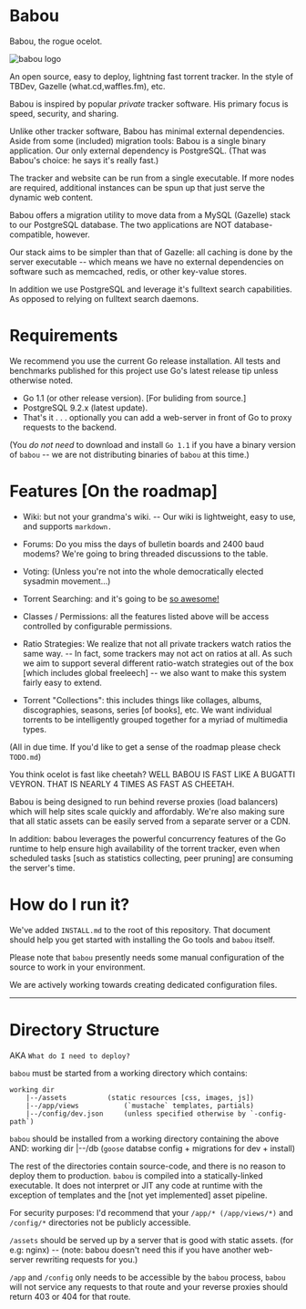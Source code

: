 Babou
==

Babou, the rogue ocelot.

![babou logo][logo]

An open source, easy to deploy, lightning fast torrent tracker.
In the style of TBDev, Gazelle (what.cd,waffles.fm), etc.

Babou is inspired by popular _private_ tracker software. 
His primary focus is speed, security, and sharing.

Unlike other tracker software, Babou has minimal external dependencies.
Aside from some (included) migration tools: Babou is a single binary application.
Our only external dependency is PostgreSQL. (That was Babou's choice: he says it's
really fast.)

The tracker and website can be run from a single executable.
If more nodes are required, additional instances can be spun up that just
serve the dynamic web content.

Babou offers a migration utility to move data from a MySQL (Gazelle) stack
to our PostgreSQL database. The two applications are NOT database-compatible,
however.

Our stack aims to be simpler than that of Gazelle: all caching is done
by the server executable -- which means we have no external dependencies on 
software such as memcached, redis, or other key-value stores.

In addition we use PostgreSQL and leverage it's fulltext search capabilities.
As opposed to relying on fulltext search daemons.


Requirements
==
We recommend you use the current Go release installation.
All tests and benchmarks published for this project use Go's latest
release tip unless otherwise noted.

- Go 1.1 (or other release version). [For buliding from source.]
- PostgreSQL 9.2.x (latest update).
- That's it . . . optionally you can add a web-server in front of Go 
to proxy requests to the backend.

(You _do not need_ to download and install `Go 1.1` if you have a binary version of 
`babou` -- we are not distributing binaries of `babou` at this time.)


Features [On the roadmap]
==

* Wiki: but not your grandma's wiki. -- Our wiki is lightweight, easy to use, and supports `markdown.`

* Forums: Do you miss the days of bulletin boards and 2400 baud modems? We're going to bring threaded 
  discussions to the table.

* Voting: (Unless you're not into the whole democratically elected sysadmin movement...)

* Torrent Searching: and it's going to be [so awesome!](http://www.youtube.com/watch?v=l8JCX9E0bEI)

* Classes / Permissions: all the features listed above will be access controlled by configurable permissions.

* Ratio Strategies: We realize that not all private trackers watch ratios the same way. -- In fact, some trackers 
  may not act on ratios at all. As such we aim to support several different ratio-watch strategies out of the box
  [which includes global freeleech] -- we also want to make this system fairly easy to extend.

* Torrent "Collections": this includes things like collages, albums, discographies, seasons, series [of books], etc.
  We want individual torrents to be intelligently grouped together for a myriad of multimedia types.

(All in due time. If you'd like to get a sense of the roadmap please check `TODO.md`)

You think ocelot is fast like cheetah?
WELL BABOU IS FAST LIKE A BUGATTI VEYRON. THAT IS NEARLY 4 TIMES AS FAST AS CHEETAH.

Babou is being designed to run behind reverse proxies (load balancers) which will help sites
scale quickly and affordably. We're also making sure that all static assets can be easily
served from a separate server or a CDN.

In addition: babou leverages the powerful concurrency features of the Go runtime to help ensure
high availability of the torrent tracker, even when scheduled tasks [such as statistics collecting, peer pruning]
are consuming the server's time.


How do I run it?
===

We've added `INSTALL.md` to the root of this repository. That document should help you get started
with installing the Go tools and `babou` itself.

Please note that `babou` presently needs some manual configuration of the source to work in your environment.

We are actively working towards creating dedicated configuration files.

---


Directory Structure
===

AKA `What do I need to deploy?`

`babou` must be started from a working directory which contains:

	working dir
 		|--/assets 			(static resources [css, images, js])
 		|--/app/views 			(`mustache` templates, partials)
 		|--/config/dev.json 	(unless specified otherwise by `-config-path`)


`babou` should be installed from a working directory containing the above AND:
	working dir
		|--/db (`goose` databse config + migrations for dev + install)

The rest of the directories contain source-code, and there is no reason to deploy
them to production. `babou` is compiled into a statically-linked executable.
It does not interpret or JIT any code at runtime with the exception of templates and
the [not yet implemented] asset pipeline.

For security purposes: I'd recommend that your `/app/* (/app/views/*)` and `/config/*` 
directories not be publicly accessible.

`/assets` should be served up by a server that is good with static assets. (for e.g: nginx) -- (note: babou doesn't need this if you have another web-server rewriting requests for you.)

`/app` and `/config` only needs to be accessible by the `babou` process, `babou` will
not service any requests to that route and your reverse proxies should return
403 or 404 for that route.


[logo]: http://fatalsyntax.com/babou_gh.png "babou logo"

